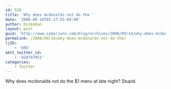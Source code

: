 ```yaml
---
id: 528
title: 'Why does mcdonalds not do the '
date: '2008-09-14T01:17:55-04:00'
author: DizkoDan
layout: post
guid: 'http://www.cyberjunx.com/blog/archives/2008/09/14/why-does-mcdonalds-not-do-the/'
permalink: /2008/09/14/why-does-mcdonalds-not-do-the/
ljID:
    - '695'
aktt_twitter_id:
    - '920787951'
categories:
    - Twitter
---
```


Why does mcdonalds not do the $1 menu at late night? Stupid.